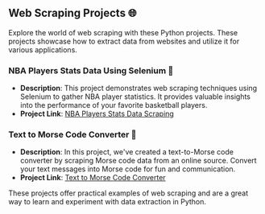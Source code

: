 ## Web Scraping Projects 🌐

Explore the world of web scraping with these Python projects. These projects showcase how to extract data from websites and utilize it for various applications.

### NBA Players Stats Data Using Selenium 🏀

- **Description**: This project demonstrates web scraping techniques using Selenium to gather NBA player statistics. It provides valuable insights into the performance of your favorite basketball players.
- **Project Link**: [NBA Players Stats Data Scraping](https://github.com/ashay-thamankar/python_projects/tree/main/web_scraping/NBA_player_stats_scraping_using_selenium)

### Text to Morse Code Converter 📜

- **Description**: In this project, we've created a text-to-Morse code converter by scraping Morse code data from an online source. Convert your text messages into Morse code for fun and communication.
- **Project Link**: [Text to Morse Code Converter](https://github.com/ashay-thamankar/python_projects/tree/main/web_scraping/text_to_morse_code_scraping_data_using_soup)

These projects offer practical examples of web scraping and are a great way to learn and experiment with data extraction in Python.
